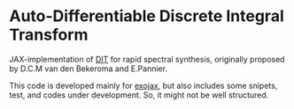 # Auto-Differentiable Discrete Integral Transform

JAX-implementation of [DIT](https://www.sciencedirect.com/science/article/abs/pii/S0022407320310049) for rapid spectral synthesis, originally proposed by D.C.M van den Bekeroma and E.Pannier.

This code is developed mainly for [exojax](https://github.com/HajimeKawahara/exojax), but also includes some snipets, test, and codes under development. So, it might not be well structured.